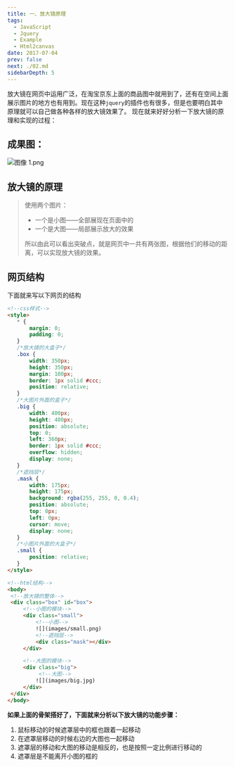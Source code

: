 ```yaml
---
title: 一、放大镜原理
tags: 
  - JavaScript
  - Jquery
  - Example
  - Html2canvas
date: 2017-07-04
prev: false
next: ./02.md
sidebarDepth: 5
---
```

放大镜在网页中运用广泛，在淘宝京东上面的商品图中就用到了，还有在空间上面展示图片的地方也有用到。现在这种`jquery`的插件也有很多，但是也要明白其中原理就可以自己做各种各样的放大镜效果了。
现在就来好好分析一下放大镜的原理和实现的过程：

## 成果图：
![图像 1.png](https://p3-juejin.byteimg.com/tos-cn-i-k3u1fbpfcp/4cc4e3c07d2641119f236064c28b5304~tplv-k3u1fbpfcp-zoom-1.image)

## 放大镜的原理
> 使用两个图片：
> - 一个是小图——全部展现在页面中的
> - 一个是大图——局部展示放大的效果
> 
>所以由此可以看出突破点，就是网页中一共有两张图，根据他们的移动的距离，可以实现放大镜的效果。

## 网页结构
下面就来写以下网页的结构
 ```html
<!--css样式-->
<style>
    * {
        margin: 0;
        padding: 0;
    }
    /*放大镜的大盒子*/
    .box {
        width: 350px;
        height: 350px;
        margin: 100px;
        border: 1px solid #ccc;
        position: relative;
    }
    /*大图片外面的盒子*/
    .big {
        width: 400px;
        height: 400px;
        position: absolute;
        top: 0;
        left: 360px;
        border: 1px solid #ccc;
        overflow: hidden;
        display: none;
    }
    /*遮挡层*/
    .mask {
        width: 175px;
        height: 175px;
        background: rgba(255, 255, 0, 0.4);
        position: absolute;
        top: 0px;
        left: 0px;
        cursor: move;
        display: none;
    }
    /*小图片外面的大盒子*/
    .small {
        position: relative;
    }
</style>

<!--html结构-->
<body>
  <!--放大镜的整体-->
  <div class="box" id="box">
      <!--小图的模块-->
      <div class="small">
          <!--小图-->
          ![](images/small.png)
          <!--遮挡层-->
          <div class="mask"></div>
      </div>

      <!--大图的模块-->
      <div class="big">
           <!--大图-->
          ![](images/big.jpg)
      </div>
  </div>
</body>
```


**如果上面的骨架搭好了，下面就来分析以下放大镜的功能步骤：**

1. 鼠标移动的时候遮罩层中的框也跟着一起移动
2. 在遮罩层移动的时候右边的大图也一起移动
3. 遮罩层的移动和大图的移动是相反的，也是按照一定比例进行移动的
4. 遮罩层是不能离开小图的框的

